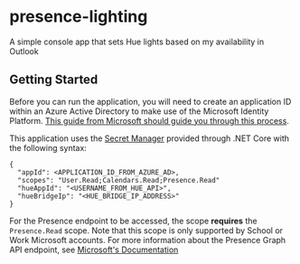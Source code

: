 # presence-lighting

A simple console app that sets Hue lights based on my availability in Outlook

## Getting Started

Before you can run the application, you will need to create an application ID within an Azure Active Directory to make use of the Microsoft Identity Platform. [This guide from Microsoft should guide you through this process](https://docs.microsoft.com/en-us/azure/active-directory/develop/quickstart-register-app).

This application uses the [Secret Manager](https://docs.microsoft.com/en-us/aspnet/core/security/app-secrets?view=aspnetcore-3.1&tabs=windows#secret-manager) provided through .NET Core with the following syntax:

    {
      "appId": <APPLICATION_ID_FROM_AZURE_AD>,
      "scopes": "User.Read;Calendars.Read;Presence.Read"
      "hueAppId": "<USERNAME_FROM_HUE_API>",
      "hueBridgeIp": "<HUE_BRIDGE_IP_ADDRESS>"
    }

For the Presence endpoint to be accessed, the scope **requires** the `Presence.Read` scope. Note that this scope is only supported by School or Work Microsoft accounts. For more information about the Presence Graph API endpoint, see [Microsoft's Documentation](https://docs.microsoft.com/en-us/graph/api/presence-get?view=graph-rest-beta&tabs=http)
